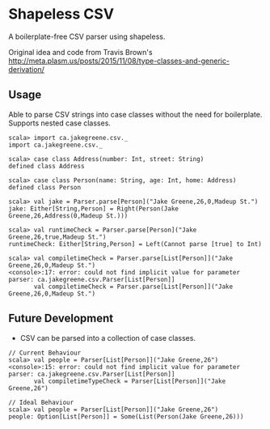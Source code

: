 Shapeless CSV
=========================

A boilerplate-free CSV parser using shapeless.

Original idea and code from Travis Brown's http://meta.plasm.us/posts/2015/11/08/type-classes-and-generic-derivation/

Usage
-----

Able to parse CSV strings into case classes without the need for boilerplate. Supports nested case classes.

```
scala> import ca.jakegreene.csv._
import ca.jakegreene.csv._

scala> case class Address(number: Int, street: String)
defined class Address

scala> case class Person(name: String, age: Int, home: Address)
defined class Person

scala> val jake = Parser.parse[Person]("Jake Greene,26,0,Madeup St.")
jake: Either[String,Person] = Right(Person(Jake Greene,26,Address(0,Madeup St.)))

scala> val runtimeCheck = Parser.parse[Person]("Jake Greene,26,true,Madeup St.")
runtimeCheck: Either[String,Person] = Left(Cannot parse [true] to Int)

scala> val compiletimeCheck = Parser.parse[List[Person]]("Jake Greene,26,0,Madeup St.")
<console>:17: error: could not find implicit value for parameter parser: ca.jakegreene.csv.Parser[List[Person]]
       val compiletimeCheck = Parser.parse[List[Person]]("Jake Greene,26,0,Madeup St.")
```

Future Development
------------------

* CSV can be parsed into a collection of case classes.
```
// Current Behaviour
scala> val people = Parser[List[Person]]("Jake Greene,26")
<console>:15: error: could not find implicit value for parameter parser: ca.jakegreene.csv.Parser[List[Person]]
       val compiletimeTypeCheck = Parser[List[Person]]("Jake Greene,26")

// Ideal Behaviour
scala> val people = Parser[List[Person]]("Jake Greene,26")
people: Option[List[Person]] = Some(List(Person(Jake Greene,26)))
```
